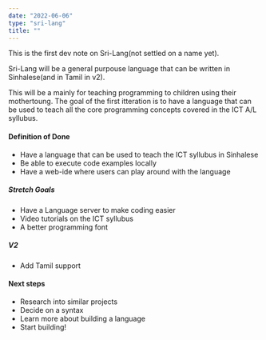 ```yaml
---
date: "2022-06-06"
type: "sri-lang"
title: ""
---
```


This is the first dev note on Sri-Lang(not settled on a name yet).

Sri-Lang will be a general purpouse language that can be written in Sinhalese(and in Tamil in v2).

This will be a mainly for teaching programming to children using their mothertoung. The goal of the first itteration is to have a language that can be used to teach all the core programming concepts covered in the ICT A/L syllubus.

#### Definition of Done

*   Have a language that can be used to teach the ICT syllubus in Sinhalese
*   Be able to execute code examples locally
*   Have a web-ide where users can play around with the language

##### Stretch Goals

*   Have a Language server to make coding easier
*   Video tutorials on the ICT syllubus
*   A better programming font

##### V2

*   Add Tamil support

#### Next steps

*   Research into similar projects
*   Decide on a syntax
*   Learn more about building a language
*   Start building!